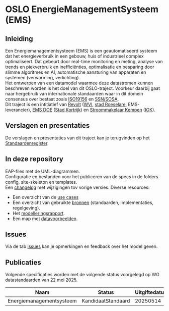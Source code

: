 # OSLO EnergieManagementSysteem (EMS)

## Inleiding

Een Energiemanagementsysteem (EMS) is een geautomatiseerd systeem dat het energieverbruik in een gebouw, huis of industrieel complex optimaliseert. Dat gebeurt door real-time monitoring en meting, analyse van trends en piekverbruik en inefficiënties, optimalisatie en besparing door slimme algoritmes en AI, automatische aansturing van apparaten en systemen (verwarming, verlichting). \
Het ontwerpen van een datamodel waarmee deze datastromen kunnen beschreven worden is het doel van dit OSLO-traject. Voorkeur daarbij gaat naar hergebruik van internationale standaarden waar in dit domein consensus over bestaat zoals [ISO19156](https://docs.ogc.org/as/20-082r4/20-082r4.html) en [SSN/SOSA](https://w3c.github.io/sdw-sosa-ssn/ssn/). \
Dit traject is een intitiatief van [Revolt](https://www.roeselare.be/stad-bestuur/gesubsidieerde-projecten/revolt) ([WVI](https://www.wvi.be/), [stad Roeselare](https://www.roeselare.be/), EMS-leverancier),  [EMS DOE](https://www.howest.be/nl/onderzoeksprojecten/cot-ems-doe) ([Stad Kortrijk](https://www.kortrijk.be/gesubsidieerde-projecten/energie-management-systeem)) en [Stroommakelaar Kempen](https://www.kempen2030.be/onze-klimaatprojecten/stroommakelaar) ([IOK](https://www.iok.be/)).

## Verslagen en presentaties

De verslagen en presentaties van dit traject kan je terugvinden op het [Standaardenregister](https://data.vlaanderen.be/standaarden/applicatieprofiel-energiemanagementsysteem).

## In deze repository

EAP-files met de UML-diagrammen.\
Configuratie en bestanden voor het publiceren van de specs in de folders config, site-skeleton en templates.\
Een [changelog](https://github.com/Informatievlaanderen/OSLOthema-EnergieManagementSystem/blob/main/CHANGELOG) met wijzigingen tov vorige versies.
Diverse resources:
- Een overzicht van de [use cases](https://github.com/Informatievlaanderen/OSLOthema-EnergieManagementSystem/blob/main/resources/use-cases.md)
- Een overzicht van gebruikte [bronnen](https://github.com/Informatievlaanderen/OSLOthema-EnergieManagementSystem/blob/main/resources/bronnen.md) (standaarden, implementaties, regelgeving).
- Het [modelleringsrapport](https://github.com/Informatievlaanderen/OSLOthema-EnergieManagementSystem/blob/main/resources/ModelleerrapportEMS.pdf).
- Een map met [datavoorbeelden](https://github.com/Informatievlaanderen/OSLOthema-EnergieManagementSystem/tree/main/resources/datavoorbeelden).

## Issues

Via de tab [issues](https://github.com/Informatievlaanderen/OSLOthema-EnergieManagementSystem/issues) kan je opmerkingen en feedback over het model geven.

## Publicaties

Volgende specificaties worden met de volgende status voorgelegd op WG datastandaarden van 22 mei 2025.

| Naam|Status|Uitgiftedatum|AP|VOC|
| --- |--- |---|---|---|
|Energiemanagementsysteem|KandidaatStandaard|20250514|[Link](https://data.vlaanderen.be/doc/applicatieprofiel/energiemanagementsysteem/)|NVT|

